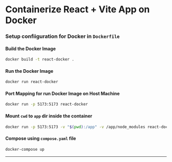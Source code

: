 # Containerize React + Vite App on Docker

### Setup confiiguration for Docker in `Dockerfile`

#### Build the Docker Image

```bash
docker build -t react-docker .
```

#### Run the Docker Image

```bash
docker run react-docker
```

#### Port Mapping for run Docker Image on Host Machine

```bash
docker run -p 5173:5173 react-docker
```

#### Mount `cwd` to `app` dir inside the container

```bash
docker run -p 5173:5173 -v "$(pwd):/app" -v /app/node_modules react-docker
```

#### Compose using `compose.yaml` file

```bash
docker-compose up
```

---
